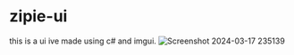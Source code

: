 # zipie-ui
this is a ui ive made using c# and imgui. 
![Screenshot 2024-03-17 235139](https://github.com/DarkHvH/zipie-ui/assets/115737655/200e858c-ad59-4c5d-af8a-2cc81304a4e9)
